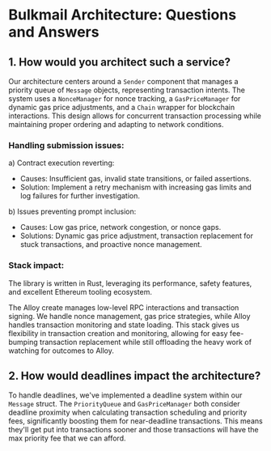 # Bulkmail Architecture: Questions and Answers

## 1. How would you architect such a service?

Our architecture centers around a `Sender` component that manages a priority queue of `Message` objects, representing transaction intents. The system uses a `NonceManager` for nonce tracking, a `GasPriceManager` for dynamic gas price adjustments, and a `Chain` wrapper for blockchain interactions. This design allows for concurrent transaction processing while maintaining proper ordering and adapting to network conditions.

### Handling submission issues:

a) Contract execution reverting:
- Causes: Insufficient gas, invalid state transitions, or failed assertions.
- Solution: Implement a retry mechanism with increasing gas limits and log failures for further investigation.

b) Issues preventing prompt inclusion:
- Causes: Low gas price, network congestion, or nonce gaps.
- Solutions: Dynamic gas price adjustment, transaction replacement for stuck transactions, and proactive nonce management.

### Stack impact:
The library is written in Rust, leveraging its performance, safety features, and excellent Ethereum tooling ecosystem.

The Alloy create manages low-level RPC interactions and transaction signing. We handle nonce management, gas price strategies, while Alloy handles transaction monitoring and state loading. This stack gives us flexibility in transaction creation and monitoring, allowing for easy fee-bumping transaction replacement while still offloading the heavy work of watching for outcomes to Alloy.

## 2. How would deadlines impact the architecture?

To handle deadlines, we've implemented a deadline system within our `Message` struct. The `PriorityQueue` and `GasPriceManager` both consider deadline proximity when calculating transaction scheduling and priority fees, significantly boosting them for near-deadline transactions. This means they'll get put into transactions sooner and those transactions will have the max priority fee that we can afford.
